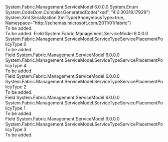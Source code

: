 <Type Name="ServiceTypeServicePlacementPolicyType" FullName="System.Fabric.Management.ServiceModel.ServiceTypeServicePlacementPolicyType">
  <TypeSignature Language="C#" Value="public enum ServiceTypeServicePlacementPolicyType" />
  <TypeSignature Language="ILAsm" Value=".class public auto ansi sealed ServiceTypeServicePlacementPolicyType extends System.Enum" />
  <TypeSignature Language="DocId" Value="T:System.Fabric.Management.ServiceModel.ServiceTypeServicePlacementPolicyType" />
  <TypeSignature Language="VB.NET" Value="Public Enum ServiceTypeServicePlacementPolicyType" />
  <TypeSignature Language="F#" Value="type ServiceTypeServicePlacementPolicyType = " />
  <AssemblyInfo>
    <AssemblyName>System.Fabric.Management.ServiceModel</AssemblyName>
    <AssemblyVersion>6.0.0.0</AssemblyVersion>
  </AssemblyInfo>
  <Base>
    <BaseTypeName>System.Enum</BaseTypeName>
  </Base>
  <Attributes>
    <Attribute>
      <AttributeName>System.CodeDom.Compiler.GeneratedCode("xsd", "4.0.30319.17929")</AttributeName>
    </Attribute>
    <Attribute>
      <AttributeName>System.Xml.Serialization.XmlType(AnonymousType=true, Namespace="http://schemas.microsoft.com/2011/01/fabric")</AttributeName>
    </Attribute>
  </Attributes>
  <Docs>
    <summary>To be added.</summary>
    <remarks>To be added.</remarks>
  </Docs>
  <Members>
    <Member MemberName="InvalidDomain">
      <MemberSignature Language="C#" Value="InvalidDomain" />
      <MemberSignature Language="ILAsm" Value=".field public static literal valuetype System.Fabric.Management.ServiceModel.ServiceTypeServicePlacementPolicyType InvalidDomain = int32(0)" />
      <MemberSignature Language="DocId" Value="F:System.Fabric.Management.ServiceModel.ServiceTypeServicePlacementPolicyType.InvalidDomain" />
      <MemberSignature Language="VB.NET" Value="InvalidDomain" />
      <MemberSignature Language="F#" Value="InvalidDomain = 0" Usage="System.Fabric.Management.ServiceModel.ServiceTypeServicePlacementPolicyType.InvalidDomain" />
      <MemberType>Field</MemberType>
      <AssemblyInfo>
        <AssemblyName>System.Fabric.Management.ServiceModel</AssemblyName>
        <AssemblyVersion>6.0.0.0</AssemblyVersion>
      </AssemblyInfo>
      <ReturnValue>
        <ReturnType>System.Fabric.Management.ServiceModel.ServiceTypeServicePlacementPolicyType</ReturnType>
      </ReturnValue>
      <MemberValue>0</MemberValue>
      <Docs>
        <summary>To be added.</summary>
      </Docs>
    </Member>
    <Member MemberName="NonPartiallyPlace">
      <MemberSignature Language="C#" Value="NonPartiallyPlace" />
      <MemberSignature Language="ILAsm" Value=".field public static literal valuetype System.Fabric.Management.ServiceModel.ServiceTypeServicePlacementPolicyType NonPartiallyPlace = int32(4)" />
      <MemberSignature Language="DocId" Value="F:System.Fabric.Management.ServiceModel.ServiceTypeServicePlacementPolicyType.NonPartiallyPlace" />
      <MemberSignature Language="VB.NET" Value="NonPartiallyPlace" />
      <MemberSignature Language="F#" Value="NonPartiallyPlace = 4" Usage="System.Fabric.Management.ServiceModel.ServiceTypeServicePlacementPolicyType.NonPartiallyPlace" />
      <MemberType>Field</MemberType>
      <AssemblyInfo>
        <AssemblyName>System.Fabric.Management.ServiceModel</AssemblyName>
        <AssemblyVersion>6.0.0.0</AssemblyVersion>
      </AssemblyInfo>
      <ReturnValue>
        <ReturnType>System.Fabric.Management.ServiceModel.ServiceTypeServicePlacementPolicyType</ReturnType>
      </ReturnValue>
      <MemberValue>4</MemberValue>
      <Docs>
        <summary>To be added.</summary>
      </Docs>
    </Member>
    <Member MemberName="PreferredPrimaryDomain">
      <MemberSignature Language="C#" Value="PreferredPrimaryDomain" />
      <MemberSignature Language="ILAsm" Value=".field public static literal valuetype System.Fabric.Management.ServiceModel.ServiceTypeServicePlacementPolicyType PreferredPrimaryDomain = int32(2)" />
      <MemberSignature Language="DocId" Value="F:System.Fabric.Management.ServiceModel.ServiceTypeServicePlacementPolicyType.PreferredPrimaryDomain" />
      <MemberSignature Language="VB.NET" Value="PreferredPrimaryDomain" />
      <MemberSignature Language="F#" Value="PreferredPrimaryDomain = 2" Usage="System.Fabric.Management.ServiceModel.ServiceTypeServicePlacementPolicyType.PreferredPrimaryDomain" />
      <MemberType>Field</MemberType>
      <AssemblyInfo>
        <AssemblyName>System.Fabric.Management.ServiceModel</AssemblyName>
        <AssemblyVersion>6.0.0.0</AssemblyVersion>
      </AssemblyInfo>
      <ReturnValue>
        <ReturnType>System.Fabric.Management.ServiceModel.ServiceTypeServicePlacementPolicyType</ReturnType>
      </ReturnValue>
      <MemberValue>2</MemberValue>
      <Docs>
        <summary>To be added.</summary>
      </Docs>
    </Member>
    <Member MemberName="RequiredDomain">
      <MemberSignature Language="C#" Value="RequiredDomain" />
      <MemberSignature Language="ILAsm" Value=".field public static literal valuetype System.Fabric.Management.ServiceModel.ServiceTypeServicePlacementPolicyType RequiredDomain = int32(1)" />
      <MemberSignature Language="DocId" Value="F:System.Fabric.Management.ServiceModel.ServiceTypeServicePlacementPolicyType.RequiredDomain" />
      <MemberSignature Language="VB.NET" Value="RequiredDomain" />
      <MemberSignature Language="F#" Value="RequiredDomain = 1" Usage="System.Fabric.Management.ServiceModel.ServiceTypeServicePlacementPolicyType.RequiredDomain" />
      <MemberType>Field</MemberType>
      <AssemblyInfo>
        <AssemblyName>System.Fabric.Management.ServiceModel</AssemblyName>
        <AssemblyVersion>6.0.0.0</AssemblyVersion>
      </AssemblyInfo>
      <ReturnValue>
        <ReturnType>System.Fabric.Management.ServiceModel.ServiceTypeServicePlacementPolicyType</ReturnType>
      </ReturnValue>
      <MemberValue>1</MemberValue>
      <Docs>
        <summary>To be added.</summary>
      </Docs>
    </Member>
    <Member MemberName="RequiredDomainDistribution">
      <MemberSignature Language="C#" Value="RequiredDomainDistribution" />
      <MemberSignature Language="ILAsm" Value=".field public static literal valuetype System.Fabric.Management.ServiceModel.ServiceTypeServicePlacementPolicyType RequiredDomainDistribution = int32(3)" />
      <MemberSignature Language="DocId" Value="F:System.Fabric.Management.ServiceModel.ServiceTypeServicePlacementPolicyType.RequiredDomainDistribution" />
      <MemberSignature Language="VB.NET" Value="RequiredDomainDistribution" />
      <MemberSignature Language="F#" Value="RequiredDomainDistribution = 3" Usage="System.Fabric.Management.ServiceModel.ServiceTypeServicePlacementPolicyType.RequiredDomainDistribution" />
      <MemberType>Field</MemberType>
      <AssemblyInfo>
        <AssemblyName>System.Fabric.Management.ServiceModel</AssemblyName>
        <AssemblyVersion>6.0.0.0</AssemblyVersion>
      </AssemblyInfo>
      <ReturnValue>
        <ReturnType>System.Fabric.Management.ServiceModel.ServiceTypeServicePlacementPolicyType</ReturnType>
      </ReturnValue>
      <MemberValue>3</MemberValue>
      <Docs>
        <summary>To be added.</summary>
      </Docs>
    </Member>
  </Members>
</Type>